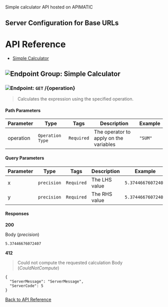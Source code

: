 # 

Simple calculator API hosted on APIMATIC



## Server Configuration for Base URLs







# <a name="api_reference"></a>API Reference

* [Simple Calculator](#simple_calculator)

## <a name="simple_calculator"></a>![Endpoint Group: ](https://apidocs.io/img/class.png "Simple Calculator") Simple Calculator


### <a name="calculate"></a>![Endpoint: ](https://apidocs.io/img/method.png "Calculate") `GET` /{operation}

> Calculates the expression using the specified operation.



#### Path Parameters
| Parameter | Type | Tags | Description | Example |
|-----------|------| ---- |-------------| ------- |
| operation | `Operation Type` |  ``` Required ```  | The operator to apply on the variables | `"SUM"` | 

#### Query Parameters
| Parameter | Type | Tags | Description | Example |
|-----------|------| ---- |-------------| ------- |
| x | `precision` |  ``` Required ```  | The LHS value | `5.37446676072407` | 
| y | `precision` |  ``` Required ```  | The RHS value | `5.37446676072407` | 

#### Responses
**200** 

Body (_precision_) 
```
5.37446676072407
```


**412** 

> Could not compute the requested calculation
Body (_CouldNotCompute_) 
```
{
  "ServerMessage": "ServerMessage",
  "ServerCode": 5
}
```


[Back to API Reference](#api_reference)

